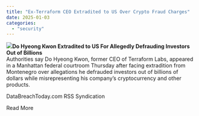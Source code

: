 ```yaml
---
title: "Ex-Terraform CEO Extradited to US Over Crypto Fraud Charges"
date: 2025-01-03
categories: 
  - "security"
---
```


![](https://130e178e8f8ba617604b-8aedd782b7d22cfe0d1146da69a52436.ssl.cf1.rackcdn.com/ex-terraform-ceo-extradited-to-us-over-crypto-fraud-charges-image_file-3-a-27204.jpg)**Do Hyeong Kwon Extradited to US For Allegedly Defrauding Investors Out of Billions**  
Authorities say Do Hyeong Kwon, former CEO of Terraform Labs, appeared in a Manhattan federal courtroom Thursday after facing extradition from Montenegro over allegations he defrauded investors out of billions of dollars while misrepresenting his company’s cryptocurrency and other products.

​DataBreachToday.com RSS Syndication

​Read More
